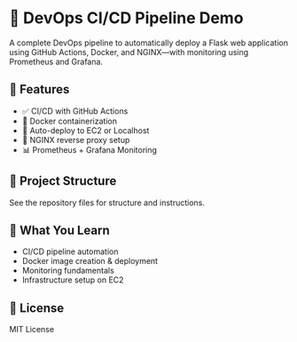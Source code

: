# 🚀 DevOps CI/CD Pipeline Demo

A complete DevOps pipeline to automatically deploy a Flask web application using GitHub Actions, Docker, and NGINX—with monitoring using Prometheus and Grafana.

## 📌 Features
- ✅ CI/CD with GitHub Actions
- 🐳 Docker containerization
- 🚀 Auto-deploy to EC2 or Localhost
- 🔁 NGINX reverse proxy setup
- 📊 Prometheus + Grafana Monitoring

## 📁 Project Structure
See the repository files for structure and instructions.

## 🧠 What You Learn
- CI/CD pipeline automation
- Docker image creation & deployment
- Monitoring fundamentals
- Infrastructure setup on EC2

## 📜 License
MIT License
